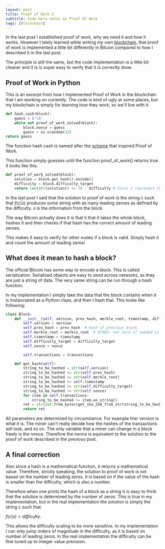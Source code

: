 ```yaml
---
layout: post
title: Proof of Work 2
subtitle: Some more notes on Proof Of Work
tags: [Blockchain]
---
```

In the last post I established proof of work, why we need it and how it works. However I lately learned while writing my own [blockchain](https://github.com/dachrillz/blockchain-implementation), that proof of work is implemented a little bit differently in Bitcoin compared to how I described it in the last post.

The principle is still the same, but the code implementation is a little bit cleaner and it is is super easy to verify that it is correctly done.
## Proof of Work in Python 
This is an excerpt from how I implemented Proof of Work in the blockchain that I am working on currently. The code is kind of ugly at some places, but my blockchain is simply for learning how they work, so we'll live with it.
```python
def hash_cash(block):
    guess = b'\0'
    while not proof_of_work_solved(block):
        block.nonce = guess
        guess = os.urandom(32)
return guess
```
The function hash cash is named after the [scheme](http://www.hashcash.org/) that inspired Proof of Work.

This function simply guesses until the function proof_of_work() returns true. It looks like this.
```python
def proof_of_work_solved(block):
    solution = block.get_hash().encode()
    difficulty = block.difficulty_target
    return len(str(solution)) <= 78 - difficulty # Since I represent the hash with an integer, 78 is the length of a sha256 as integer.
```
In the last post I said that the solution to proof of work is the string $c$ such that $f(c|s)$ produces some string with as many leading zeroes as defined by the difficulty. $s$ is the information from the block.

The way Bitcoin actually does it is that it that it takes the whole block, hashes it and then checks if that hash has the correct amount of leading zeroes.

This makes it easy to verify for other nodes if a block is valid. Simply hash it and count the amount of leading zeros!

## What does it mean to hash a block?
The official Bitcoin has some way to encode a block. This is called serialization. Serialized objects are easy to send across networks, as they are just a string of data. The very same string can be run through a hash function.

In my implementation I simply take the data that the block contains when it is instanciated as a Python class, and then I hash that. This looke like following:
```python
class Block:
    def __init__(self, version, prev_hash, merkle_root, timestamp, difficulty_target, nonce, transactions):
        self.version = version
        self.prev_hash = prev_hash  # hash of previous block
        self.merkle_root = merkle_root  # @TODO: not sure if needed in prototype
        self.timestamp = timestamp
        self.difficulty_target = difficulty_target
        self.nonce = nonce

        self.transactions = transactions

    def get_hash(self):
        string_to_be_hashed = str(self.version)
        string_to_be_hashed += str(self.prev_hash)
        string_to_be_hashed += str(self.merkle_root)
        string_to_be_hashed += self.timestamp
        string_to_be_hashed += str(self.difficulty_target)
        string_to_be_hashed += str(self.nonce)
        for item in self.transactions:
            string_to_be_hashed += item.as_string()
        ret = str(int.from_bytes(get_sha_256_from_str(string_to_be_hashed), byteorder='big'))
        return ret
```

All parameters are determined by circumstance. For example ther version is what it is. The miner can't really decide how the hashes of the transactions will look, and so on. The only variable that a miner can change in a block freely is the nonce. Therefore the nonce is equivalent to the solution to the proof of work described in the previous post.

## A final correction 
Also since a hash is a mathematical function, it returns a mathematical value. Therefore, strictly speaking, the solution to proof of work is not based on the number of leading zeros. It is based on if the value of the hash is smaller than the difficulty, which is also a number. 

Therefore when one prints the hash of a block as a string it is easy to think that the solution is determined by the number of zeros. This is true in my implementation, but in the real implementation the solution is simply the string $c$ such that:

$f(c|s) < difficulty$.

This allows the difficulty scaling to be more sensitive. In my implementation I can only jump orders of magnitude in the difficulty, as it is based on number of leading zeros. In the real implementation the difficulty can be fine tuned up to integer value precision.